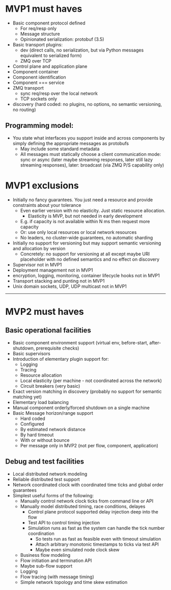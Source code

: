 # MVP1 must haves

* Basic component protocol defined
    * For req/resp only
    * Message structure
    * Opinionated serialization: protobuf (3.5)
* Basic transport plugins:
    * dev (direct calls, no serialization, but via Python messages equivalent to serialized form)
    * ZMQ over TCP
* Control plane and application plane
* Component container
* Component identification
* Component === service
* ZMQ transport
    * sync req/resp over the local network
    * TCP sockets only
* discovery (hard coded: no plugins, no options, no semantic versioning, no routing)

## Programming model:
* You state what interfaces you support inside and across components by simply defining the appropriate messages as protobufs
    * May include some standard metadata
    * All messages must statically choose a client communication mode: sync or async (later maybe streaming responses, later still lazy streaming responses), later: broadcast (via ZMQ P/S capability only)

# MVP1 exclusions

* Initially no fancy guarantees. You just need a resource and provide constraints about your tolerance
    * Even earlier version with no elasticity. Just static resource allocation.
        * Elasticity is MVP, but not needed in early development
    * E.g. if capacity is not available within N ms then request more capacity
    * Or: use only local resources or local network resources
    * No leaders, no cluster-wide guarantees, no automatic sharding
* Initially no support for versioning but may support semantic versioning and allocation by version
    * Concretely: no support for versioning at all except maybe URI placeholder with no defined semantics and no effect on discovery
* Supervisor not in MVP1
* Deployment management not in MVP1
* encryption, logging, monitoring, container lifecycle hooks not in MVP1
* Transport stacking and punting not in MVP1
* Unix domain sockets, UDP, UDP multicast not in MVP1

----

# MVP2 must haves

## Basic operational facilities

* Basic component environment support (virtual env, before-start, after-shutdown, prerequisite checks)
* Basic supervisors
* Introduction of elementary plugin support for:
    * Logging
    * Tracing
    * Resource allocation
    * Local elasticity (per machine - not coordinated across the network)
    * Circuit breakers (very basic)
* Exact version matching in discovery (probably no support for semantic matching yet)
* Elementary load balancing
* Manual component orderly/forced shutdown on a single machine
* Basic Message horizon/range support
    * Hard coded
    * Configured
    * By estimated network distance
    * By hard timeout
    * With or without bounce
    * Per message only in MVP2 (not per flow, component, application)

## Debug and test facilities

* Local distributed network modeling
* Reliable distributed test support
* Network coordinated clock with coordinated time ticks and global order guarantees
* Simplest useful forms of the following:
    * Manually control network clock ticks from command line or API
    * Manually model distributed timing, race conditions, delayes
        * Control plane protocol supported delay injection deep into the flow
        * Test API to control timing injection
        * Simulation runs as fast as the system can handle the tick number coordination
            * So tests run as fast as feasible even with timeout simulation
            * Attach arbitrary monotonic timestamps to ticks via test API
            * Maybe even simulated node clock skew
    * Business flow modeling
    * Flow initiation and termination API
    * Maybe sub-flow support
    * Logging
    * Flow tracing (with message timing)
    * Simple network topology and time skew estimation


